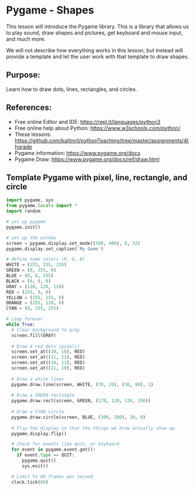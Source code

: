 # Pygame - Shapes

This lesson will introduce the Pygame library.  This is a library that allows us to play sound, draw shapes and pictures, get keyboard and mouse input, and much more.

We will not describe how everything works in this lesson, but instead will provide a template and let the user work with that template to draw shapes.

## Purpose:

Learn how to draw dots, lines, rectangles, and circles.

## References:
- Free online Editor and IDE: https://repl.it/languages/python3
- Free online help about Python:  https://www.w3schools.com/python/
- These lessons: https://github.com/kaltinril/pythonTeaching/tree/master/assignments/4thgrade
- Pygame information: https://www.pygame.org/docs
- Pygame Draw: https://www.pygame.org/docs/ref/draw.html

## Template Pygame with pixel, line, rectangle, and circle

```python
import pygame, sys
from pygame.locals import *
import random

# set up pygame
pygame.init()

# set up the window
screen = pygame.display.set_mode((500, 400), 0, 32)
pygame.display.set_caption('My Game')

# define some colors (R, G, B)
WHITE = (255, 255, 255)
GREEN = (0, 255, 0)
BLUE = (0, 0, 255)
BLACK = (0, 0, 0)
GRAY = (128, 128, 128)
RED = (255, 0, 0)
YELLOW = (255, 255, 0)
ORANGE = (255, 128, 0)
CYAN = (0, 255, 255)

# Loop forever
while True:
  # Clear background to gray
  screen.fill(GRAY)
  
  # Draw 4 red dots (pixels)
  screen.set_at((10, 10), RED)
  screen.set_at((11, 11), RED)
  screen.set_at((10, 11), RED)
  screen.set_at((11, 10), RED)
  
  # Draw a white lines
  pygame.draw.line(screen, WHITE, (70, 20), (30, 90), 1)
  
  # Draw a GREEN rectangle
  pygame.draw.rect(screen, GREEN, (170, 120, 130, 190))
  
  # Draw a CYAN circle
  pygame.draw.circle(screen, BLUE, (300, 200), 30, 0)
  
  # Flip the display so that the things we drew actually show up.
  pygame.display.flip()

  # Check for events like quit, or keyboard
  for event in pygame.event.get():
    if event.type == QUIT:
      pygame.quit()
      sys.exit()

  # Limit to 60 frames per second
  clock.tick(60)

```



